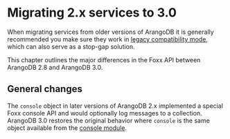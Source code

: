 Migrating 2.x services to 3.0
=============================

When migrating services from older versions of ArangoDB it is generally recommended you make sure they work in [legacy compatibility mode](../Reference/LegacyMode.md), which can also serve as a stop-gap solution.

This chapter outlines the major differences in the Foxx API between ArangoDB 2.8 and ArangoDB 3.0.

General changes
---------------

The `console` object in later versions of ArangoDB 2.x implemented a special Foxx console API and would optionally log messages to a collection. ArangoDB 3.0 restores the original behavior where `console` is the same object available from the [console module](../../Appendix/JavaScriptModules/Console.md).
